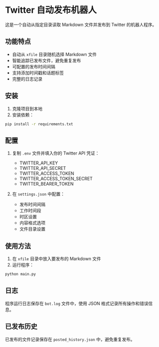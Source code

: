 # Twitter 自动发布机器人

这是一个自动从指定目录读取 Markdown 文件并发布到 Twitter 的机器人程序。

## 功能特点

- 自动从 `xfile` 目录随机选择 Markdown 文件
- 智能追踪已发布文件，避免重复发布
- 可配置的发布时间间隔
- 支持添加时间戳和话题标签
- 完整的日志记录

## 安装

1. 克隆项目到本地
2. 安装依赖：
```bash
pip install -r requirements.txt
```

## 配置

1. 复制 `.env` 文件并填入你的 Twitter API 凭证：
   - TWITTER_API_KEY
   - TWITTER_API_SECRET
   - TWITTER_ACCESS_TOKEN
   - TWITTER_ACCESS_TOKEN_SECRET
   - TWITTER_BEARER_TOKEN

2. 在 `settings.json` 中配置：
   - 发布时间间隔
   - 工作时间段
   - 时区设置
   - 内容格式选项
   - 文件目录设置

## 使用方法

1. 在 `xfile` 目录中放入要发布的 Markdown 文件
2. 运行程序：
```bash
python main.py
```

## 日志

程序运行日志保存在 `bot.log` 文件中，使用 JSON 格式记录所有操作和错误信息。

## 已发布历史

已发布的文件记录保存在 `posted_history.json` 中，避免重复发布。

